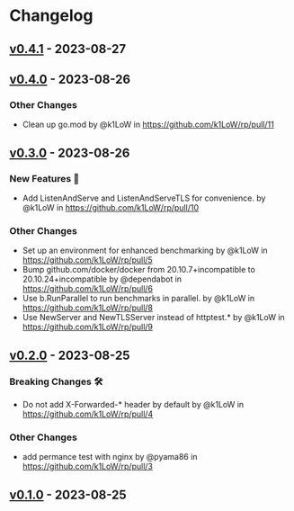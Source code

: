# Changelog

## [v0.4.1](https://github.com/k1LoW/rp/compare/v0.4.0...v0.4.1) - 2023-08-27

## [v0.4.0](https://github.com/k1LoW/rp/compare/v0.3.0...v0.4.0) - 2023-08-26
### Other Changes
- Clean up go.mod by @k1LoW in https://github.com/k1LoW/rp/pull/11

## [v0.3.0](https://github.com/k1LoW/rp/compare/v0.2.0...v0.3.0) - 2023-08-26
### New Features 🎉
- Add ListenAndServe and ListenAndServeTLS for convenience. by @k1LoW in https://github.com/k1LoW/rp/pull/10
### Other Changes
- Set up an environment for enhanced benchmarking by @k1LoW in https://github.com/k1LoW/rp/pull/5
- Bump github.com/docker/docker from 20.10.7+incompatible to 20.10.24+incompatible by @dependabot in https://github.com/k1LoW/rp/pull/6
- Use b.RunParallel to run benchmarks in parallel. by @k1LoW in https://github.com/k1LoW/rp/pull/8
- Use NewServer and NewTLSServer instead of httptest.* by @k1LoW in https://github.com/k1LoW/rp/pull/9

## [v0.2.0](https://github.com/k1LoW/rp/compare/v0.1.0...v0.2.0) - 2023-08-25
### Breaking Changes 🛠
- Do not add X-Forwarded-* header by default by @k1LoW in https://github.com/k1LoW/rp/pull/4
### Other Changes
- add permance test with nginx by @pyama86 in https://github.com/k1LoW/rp/pull/3

## [v0.1.0](https://github.com/k1LoW/rp/commits/v0.1.0) - 2023-08-25
